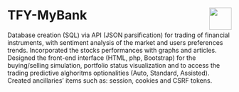  



# <div class><img src="http://vdapoi.altervista.org/image.png" width="50px" align="right"></div> TFY-MyBank 
Database creation (SQL) via API (JSON parsification) for trading of financial instruments, with sentiment analysis of the market and users preferences trends. Incorporated the stocks performances with graphs and articles. Designed the front-end interface (HTML, php, Bootstrap) for the buying/selling simulation, portfolio status visualization and to access the trading predictive alghoritms optionalities (Auto, Standard, Assisted). Created ancillaries’ items such as: session, cookies and CSRF tokens.
